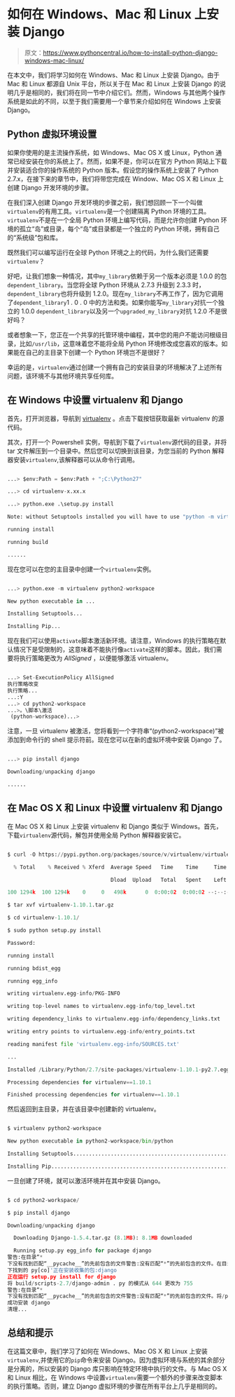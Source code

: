 # 如何在 Windows、Mac 和 Linux 上安装 Django

> 原文：<https://www.pythoncentral.io/how-to-install-python-django-windows-mac-linux/>

在本文中，我们将学习如何在 Windows、Mac 和 Linux 上安装 Django。由于 Mac 和 Linux 都源自 Unix 平台，所以关于在 Mac 和 Linux 上安装 Django 的说明几乎是相同的，我们将在同一节中介绍它们。然而，Windows 与其他两个操作系统是如此的不同，以至于我们需要用一个章节来介绍如何在 Windows 上安装 Django。

## Python 虚拟环境设置

如果你使用的是主流操作系统，如 Windows、Mac OS X 或 Linux，Python 通常已经安装在你的系统上了。然而，如果不是，你可以在官方 Python 网站上下载并安装适合你的操作系统的 Python 版本。假设您的操作系统上安装了 Python 2.7.x，在接下来的章节中，我们将带您完成在 Window、Mac OS X 和 Linux 上创建 Django 开发环境的步骤。

在我们深入创建 Django 开发环境的步骤之前，我们想回顾一下一个叫做`virtualenv`的有用工具。`virtualenv`是一个创建隔离 Python 环境的工具。`virtualenv`不是在一个全局 Python 环境上编写代码，而是允许你创建 Python 环境的孤立“岛”或目录，每个“岛”或目录都是一个独立的 Python 环境，拥有自己的“系统级”包和库。

既然我们可以编写运行在全球 Python 环境之上的代码，为什么我们还需要`virtualenv`？

好吧，让我们想象一种情况，其中`my_library`依赖于另一个版本必须是 1.0.0 的包`dependent_library`。当您将全球 Python 环境从 2.7.3 升级到 2.3.3 时，`dependent_library`也将升级到 1.2.0。现在`my_library`不再工作了，因为它调用了`dependent_library`1 . 0 . 0 中的方法和类。如果你能写`my_library`对抗一个独立的 1.0.0 `dependent_library`以及另一个`upgraded_my_library`对抗 1.2.0 不是很好吗？

或者想象一下，您正在一个共享的托管环境中编程，其中您的用户不能访问根级目录，比如`/usr/lib`，这意味着您不能将全局 Python 环境修改成您喜欢的版本。如果能在自己的主目录下创建一个 Python 环境岂不是很好？

幸运的是，`virtualenv`通过创建一个拥有自己的安装目录的环境解决了上述所有问题，该环境不与其他环境共享任何库。

## 在 Windows 中设置 virtualenv 和 Django

首先，打开浏览器，导航到 [virtualenv](https://pypi.org/project/virtualenv/ "virtualenv") 。点击下载按钮获取最新 virtualenv 的源代码。

其次，打开一个 Powershell 实例，导航到下载了`virtualenv`源代码的目录，并将 tar 文件解压到一个目录中。然后您可以切换到该目录，为您当前的 Python 解释器安装`virtualenv`,该解释器可以从命令行调用。

```py

...> $env:Path = $env:Path + ";C:\Python27"

...> cd virtualenv-x.xx.x

...> python.exe .\setup.py install

Note: without Setuptools installed you will have to use "python -m virtualenv ENV"

running install

running build

......

```

现在您可以在您的主目录中创建一个`virtualenv`实例。

```py

...> python.exe -m virtualenv python2-workspace

New python executable in ...

Installing Setuptools...

Installing Pip...

```

现在我们可以使用`activate`脚本激活新环境。请注意，Windows 的执行策略在默认情况下是受限制的，这意味着不能执行像`activate`这样的脚本。因此，我们需要将执行策略更改为 *AllSigned* ，以便能够激活 virtualenv。

```py

...> Set-ExecutionPolicy AllSigned
执行策略改变
执行策略...
...:Y 
...> cd python2-workspace 
...>。\脚本\激活
 (python-workspace)...>
```

注意，一旦 virtualenv 被激活，您将看到一个字符串“(python2-workspace)”被添加到命令行的 shell 提示符前。现在您可以在新的虚拟环境中安装 Django 了。

```py

...> pip install django

Downloading/unpacking django

......

```

## 在 Mac OS X 和 Linux 中设置 virtualenv 和 Django

在 Mac OS X 和 Linux 上安装 virtualenv 和 Django 类似于 Windows。首先，下载`virtualenv`源代码，解包并使用全局 Python 解释器安装它。

```py

$ curl -O https://pypi.python.org/packages/source/v/virtualenv/virtualenv-1.10.1.tar.gz

  % Total    % Received % Xferd  Average Speed   Time    Time     Time  Current

                                 Dload  Upload   Total   Spent    Left  Speed

100 1294k  100 1294k    0     0   498k      0  0:00:02  0:00:02 --:--:--  508k

$ tar xvf virtualenv-1.10.1.tar.gz

$ cd virtualenv-1.10.1/

$ sudo python setup.py install

Password:

running install

running bdist_egg

running egg_info

writing virtualenv.egg-info/PKG-INFO

writing top-level names to virtualenv.egg-info/top_level.txt

writing dependency_links to virtualenv.egg-info/dependency_links.txt

writing entry points to virtualenv.egg-info/entry_points.txt

reading manifest file 'virtualenv.egg-info/SOURCES.txt'

...

Installed /Library/Python/2.7/site-packages/virtualenv-1.10.1-py2.7.egg

Processing dependencies for virtualenv==1.10.1

Finished processing dependencies for virtualenv==1.10.1

```

然后返回到主目录，并在该目录中创建新的 virtualenv。

```py

$ virtualenv python2-workspace

New python executable in python2-workspace/bin/python

Installing Setuptools..............................................................................................................................................................................................................................done.

Installing Pip.....................................................................................................................................................................................................................................................................................................................................done.

```

一旦创建了环境，就可以激活环境并在其中安装 Django。

```py

$ cd python2-workspace/

$ pip install django

Downloading/unpacking django

  Downloading Django-1.5.4.tar.gz (8.1MB): 8.1MB downloaded

  Running setup.py egg_info for package django
警告:在目录“*
下没有找到匹配“__pycache__”的先前包含的文件警告:没有匹配“*”的先前包含的文件。在目录' *' 
下找到的 py[co]'正在安装收集的包:django 
正在运行 setup.py install for django 
将 build/scripts-2.7/django-admin . py 的模式从 644 更改为 755
警告:在目录“*
下没有找到匹配“__pycache__”的先前包含的文件警告:没有匹配“*”的先前包含的文件。将/private/tmp/python 2-workspace/bin/django-admin . py 的模式更改为 755 
成功安装 django 
清理...

```

## 总结和提示

在这篇文章中，我们学习了如何在 Windows、Mac OS X 和 Linux 上安装`virtualenv`,并使用它的`pip`命令来安装 Django。因为虚拟环境与系统的其余部分是分离的，所以安装的 Django 库只影响在特定环境中执行的文件。与 Mac OS X 和 Linux 相比，在 Windows 中设置`virtualenv`需要一个额外的步骤来改变脚本的执行策略。否则，建立 Django 虚拟环境的步骤在所有平台上几乎是相同的。